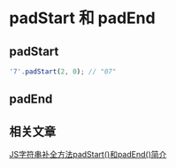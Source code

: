 # padStart 和 padEnd

## padStart

```js
'7'.padStart(2, 0); // "07"
```

## padEnd


## 相关文章

[JS字符串补全方法padStart()和padEnd()简介](https://www.zhangxinxu.com/wordpress/2018/07/js-padstart-padend/)